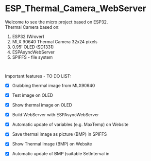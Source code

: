 # ESP_Thermal_Camera_WebServer

Welcome to see the micro project based on ESP32. <br>
Thermal Camera based on: <br>
1) ESP32 (Wrover)
2) MLX 90640 Thermal Camera 32x24 pixels
3) 0.95' OLED (SD1331)
4) ESPAsyncWebServer
5) SPIFFS - file system 
<br>

Important features - TO DO LIST:
- [x] Grabbing thermal image from MLX90640
- [x] Test image on OLED
- [x] Show thermal image on OLED
- [x] Build WebServer with ESPAsyncWebServer
- [x] Automatic update of variables (e.g. MaxTemp) on Website
- [x] Save thermal image as picture (BMP) in SPIFFS
- [x] Show Thermal Image (BMP) on Website
- [x] Automatic update of BMP (suitable SetInterval in <script>)
- [x] Case - 3D Model and print it on FDM 3D Printer
- [ ] Tweak updating Thermal Image (now SetInterval set to 1 sec - buggy image if set <1sec or there is more Clients)
- [ ] Reducing overall latency (Issue #2)
- [ ] Maybe Stream thermal image to Website (because why not) - faster updating
- [ ] Add Switch on Website to On/Off OLED display


Note: 10/10/2019<br>
I have MLX90640 files that are 6 months old. The latest files from Melexis contain a bug in the MLX90640_API.cpp file.
